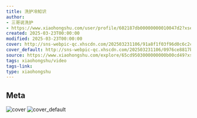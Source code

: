 ```yaml
---
title: 洗护冷知识
author:
- 三哥说洗护
- https://www.xiaohongshu.com/user/profile/602187db00000000010047d2?xsec_token=undefined
created: 2025-03-23T00:00:00
modified: 2025-03-23T00:00:00
cover: http://sns-webpic-qc.xhscdn.com/202503231106/91a8f1f03f96d0c6c2cc0fcca2791cc5/1040g2sg30v6elt0u5c6g5o11gvdg8huiq90qpu8!nc_n_webp_prv_1
cover_default: http://sns-webpic-qc.xhscdn.com/202503231106/0976ce8817b7e3d37ee6eb7778ba9280/1040g2sg30v6elt0u5c6g5o11gvdg8huiq90qpu8!nc_n_webp_mw_1
source: https://www.xiaohongshu.com/explore/65cd9503000000000b00cd49?xsec_token=AB0QBSmBgLELUuu6CXI2wiuQ2Pa40NVzbMB6fFJE5kowU=
tags: xiaohongshu/video
tags-link:
type: xiaohongshu
---
```


## Meta

![cover](http://sns-webpic-qc.xhscdn.com/202503231106/91a8f1f03f96d0c6c2cc0fcca2791cc5/1040g2sg30v6elt0u5c6g5o11gvdg8huiq90qpu8!nc_n_webp_prv_1)
![cover_default](http://sns-webpic-qc.xhscdn.com/202503231106/0976ce8817b7e3d37ee6eb7778ba9280/1040g2sg30v6elt0u5c6g5o11gvdg8huiq90qpu8!nc_n_webp_mw_1)
